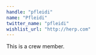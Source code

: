 ```yaml
---
handle: "pfleidi"
name: "Pfleidi"
twitter_name: "pfleidi"
wishlist_url: "http://herp.com"
---
```


This is a crew member.
